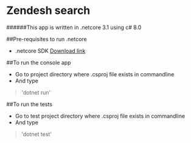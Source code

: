 # Zendesh search

######This app is written in .netcore 3.1 using c# 8.0

##Pre-requisites to run .netcore 
 - .netcore SDK [Download link](https://dotnet.microsoft.com/download)

##To run the console app
 - Go to project directory where .csproj file exists in commandline
 - And type 
  > 'dotnet run'

##To run the tests
- Go to test project directory where .csproj file exists in commandline
- And type
 > 'dotnet test'